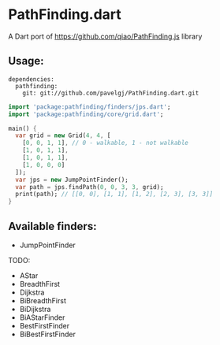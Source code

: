 PathFinding.dart
================

A Dart port of https://github.com/qiao/PathFinding.js library

Usage:
------

```
dependencies:
  pathfinding:
    git: git://github.com/pavelgj/PathFinding.dart.git
```

```dart
import 'package:pathfinding/finders/jps.dart';
import 'package:pathfinding/core/grid.dart';

main() {
  var grid = new Grid(4, 4, [
    [0, 0, 1, 1], // 0 - walkable, 1 - not walkable
    [1, 0, 1, 1],
    [1, 0, 1, 1],
    [1, 0, 0, 0]
  ]);
  var jps = new JumpPointFinder();
  var path = jps.findPath(0, 0, 3, 3, grid);
  print(path); // [[0, 0], [1, 1], [1, 2], [2, 3], [3, 3]]
}
```

Available finders:
------------------
 - JumpPointFinder

TODO:
 - AStar
 - BreadthFirst
 - Dijkstra
 - BiBreadthFirst
 - BiDijkstra
 - BiAStarFinder
 - BestFirstFinder
 - BiBestFirstFinder

